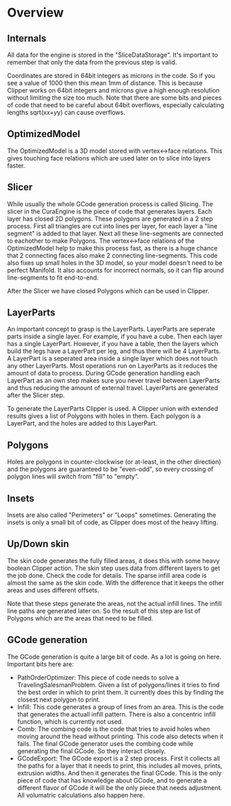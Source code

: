 Overview
========

Internals
---------
All data for the engine is stored in the "SliceDataStorage". It's important to remember that only the data from the previous step is valid.

Coordinates are stored in 64bit integers as microns in the code. So if you see a value of 1000 then this mean 1mm of distance. This is because Clipper works on 64bit integers and microns give a high enough resolution without limiting the size too much. Note that there are some bits and pieces of code that need to be careful about 64bit overflows, especially calculating lengths sqrt(x*x+y*y) can cause overflows.

OptimizedModel
--------------
The OptimizedModel is a 3D model stored with vertex<->face relations. This gives touching face relations which are used later on to slice into layers faster.

Slicer
------
While usually the whole GCode generation process is called Slicing. The slicer in the CuraEngine is the piece of code that generates layers. Each layer has closed 2D polygons.
These polygons are generated in a 2 step process. First all triangles are cut into lines per layer, for each layer a "line segment" is added to that layer.
Next all these line-segments are connected to eachother to make Polygons. The vertex<->face relations of the OptimizedModel help to make this process fast, as there is a huge chance that 2 connecting faces also make 2 connecting line-segments.
This code also fixes up small holes in the 3D model, so your model doesn't need to be perfect Manifold. It also accounts for incorrect normals, so it can flip around line-segments to fit end-to-end.

After the Slicer we have closed Polygons which can be used in Clipper.

LayerParts
----------
An important concept to grasp is the LayerParts. LayerParts are seperate parts inside a single layer. For example, if you have a cube. Then each layer has a single LayerPart. However, if you have a table, then the layers which build the legs have a LayerPart per leg, and thus there will be 4 LayerParts.
A LayerPart is a seperated area inside a single layer which does not touch any other LayerParts. Most operations run on LayerParts as it reduces the amount of data to process. During GCode generation handling each LayerPart as an own step makes sure you never travel between LayerParts and thus reducing the amount of external travel.
LayerParts are generated after the Slicer step.

To generate the LayerParts Clipper is used. A Clipper union with extended results gives a list of Polygons with holes in them. Each polygon is a LayerPart, and the holes are added to this LayerPart.

Polygons
--------
Holes are polygons in counter-clockwise (or at-least, in the other direction) and the polygons are guaranteed to be "even-odd", so every crossing of polygon lines will switch from "fill" to "empty".

Insets
------
Insets are also called "Perimeters" or "Loops" sometimes. Generating the insets is only a small bit of code, as Clipper does most of the heavy lifting.

Up/Down skin
------------
The skin code generates the fully filled areas, it does this with some heavy boolean Clipper action. The skin step uses data from different layers to get the job done. Check the code for details.
The sparse infill area code is almost the same as the skin code. With the difference that it keeps the other areas and uses different offsets.

Note that these steps generate the areas, not the actual infill lines. The infill line paths are generated later on. So the result of this step are list of Polygons which are the areas that need to be filled.

GCode generation
----------------
The GCode generation is quite a large bit of code. As a lot is going on here. Important bits here are:
* PathOrderOptimizer: This piece of code needs to solve a TravelingSalesmanProblem. Given a list of polygons/lines it tries to find the best order in which to print them. It currently does this by finding the closest next polygon to print.
* Infill: This code generates a group of lines from an area. This is the code that generates the actuall infill pattern. There is also a concentric infill function, which is currently not used.
* Comb: The combing code is the code that tries to avoid holes when moving around the head without printing. This code also detects when it fails. The final GCode generator uses the combing code while generating the final GCode. So they interact closely.
* GCodeExport: The GCode export is a 2 step process. First it collects all the paths for a layer that it needs to print, this includes all moves, prints, extrusion widths. And then it generates the final GCode. This is the only piece of code that has knowledge about GCode, and to generate a different flavor of GCode it will be the only piece that needs adjustment. All volumatric calculations also happen here.
